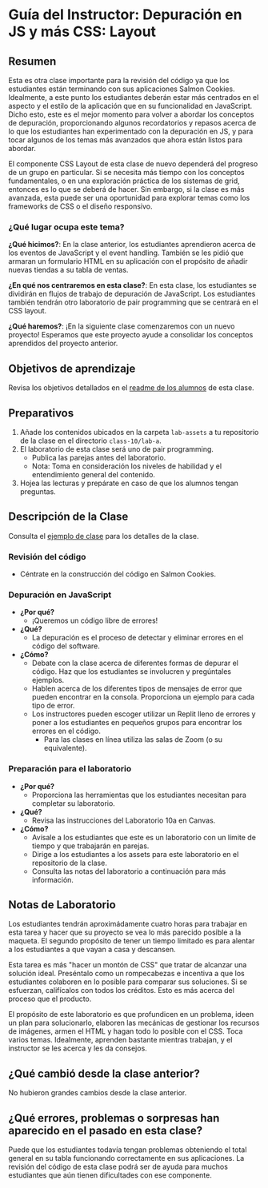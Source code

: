 ﻿# Guía del Instructor: Depuración en JS y más CSS: Layout

## Resumen

Esta es otra clase importante para la revisión del código ya que los estudiantes están terminando con sus aplicaciones Salmon Cookies. Idealmente, a este punto los estudiantes deberán estar más centrados en el aspecto y el estilo de la aplicación que en su funcionalidad en JavaScript. Dicho esto, este es el mejor momento para volver a abordar los conceptos de depuración, proporcionando algunos recordatorios y repasos acerca de lo que los estudiantes han experimentado con la depuración en JS, y para tocar algunos de los temas más avanzados que ahora están listos para abordar.

El componente CSS Layout de esta clase de nuevo dependerá del progreso de un grupo en particular. Si se necesita más tiempo con los conceptos fundamentales, o en una exploración práctica de los sistemas de grid, entonces es lo que se deberá de hacer. Sin embargo, si la clase es más avanzada, esta puede ser una oportunidad para explorar temas como los frameworks de CSS o el diseño responsivo.

### ¿Qué lugar ocupa este tema?

**¿Qué hicimos?**:
En la clase anterior, los estudiantes aprendieron acerca de los eventos de JavaScript y el event handling. También se les pidió que armaran un formulario HTML en su aplicación con el propósito de añadir nuevas tiendas a su tabla de ventas.

**¿En qué nos centraremos en esta clase?**:
En esta clase, los estudiantes se dividirán en flujos de trabajo de depuración de JavaScript. Los estudiantes también tendrán otro laboratorio de pair programming que se centrará en el CSS layout.

**¿Qué haremos?**:
¡En la siguiente clase comenzaremos con un nuevo proyecto! Esperamos que este proyecto ayude a consolidar los conceptos aprendidos del proyecto anterior.

## Objetivos de aprendizaje

Revisa los objetivos detallados en el [readme de los alumnos](../README.md) de esta clase.

## Preparativos

1. Añade los contenidos ubicados en la carpeta `lab-assets` a tu repositorio de la clase en el directorio `class-10/lab-a`.
1. El laboratorio de esta clase será uno de pair programming. 
   - Publica las parejas antes del laboratorio. 
   - Nota: Toma en consideración los niveles de habilidad y el entendimiento general del contenido.
3. Hojea las lecturas y prepárate en caso de que los alumnos tengan preguntas. 

## Descripción de la Clase
<!-- NOTA PARA EL INSTRUCTOR: Si haces algún cambio en la clase, haz los cambios correspondientes en el LECTURE.md -->

Consulta el [ejemplo de clase](LECTURE.md) para los detalles de la clase.

### Revisión del código
  
- Céntrate en la construcción del código en Salmon Cookies.

### Depuración en JavaScript

- **¿Por qué?**
  - ¡Queremos un código libre de errores!
- **¿Qué?**
  - La depuración es el proceso de detectar y eliminar errores en el código del software.
- **¿Cómo?**
  - Debate con la clase acerca de diferentes formas de depurar el código. Haz que los estudiantes se involucren y pregúntales ejemplos.
  - Hablen acerca de los diferentes tipos de mensajes de error que pueden encontrar en la consola. Proporciona un ejemplo para cada tipo de error.
  - Los instructores pueden escoger utilizar un Replit lleno de errores y poner a los estudiantes en pequeños grupos para encontrar los errores en el código.
    - Para las clases en línea utiliza las salas de Zoom (o su equivalente).

### Preparación para el laboratorio

- **¿Por qué?**
  - Proporciona las herramientas que los estudiantes necesitan para completar su laboratorio.
- **¿Qué?**
  - Revisa las instrucciones del Laboratorio 10a en Canvas.
- **¿Cómo?**
  - Avísale a los estudiantes que este es un laboratorio con un límite de tiempo y que trabajarán en parejas.
  - Dirige a los estudiantes a los assets para este laboratorio en el repositorio de la clase.
  - Consulta las notas del laboratorio a continuación para más información.

## Notas de Laboratorio

Los estudiantes tendrán aproximádamente cuatro horas para trabajar en esta tarea y hacer que su proyecto se vea lo más parecido posible a la maqueta. El segundo propósito de tener un tiempo limitado es para alentar a los estudiantes a que vayan a casa y descansen.

Esta tarea es más "hacer un montón de CSS" que tratar de alcanzar una solución ideal. Preséntalo como un rompecabezas e incentiva a que los estudiantes colaboren en lo posible para comparar sus soluciones. Si se esfuerzan, califícalos con todos los créditos. Esto es más acerca del proceso que el producto.

El propósito de este laboratorio es que profundicen en un problema, ideen un plan para solucionarlo, elaboren las mecánicas de gestionar los recursos de imágenes, armen el HTML y hagan todo lo posible con el CSS. Toca varios temas. Idealmente, aprenden bastante mientras trabajan, y el instructor se les acerca y les da consejos.

## ¿Qué cambió desde la clase anterior?

No hubieron grandes cambios desde la clase anterior.

## ¿Qué errores, problemas o sorpresas han aparecido en el pasado en esta clase?

Puede que los estudiantes todavía tengan problemas obteniendo el total general en su tabla funcionando correctamente en sus aplicaciones. La revisión del código de esta clase podrá ser de ayuda para muchos estudiantes que aún tienen dificultades con ese componente.
